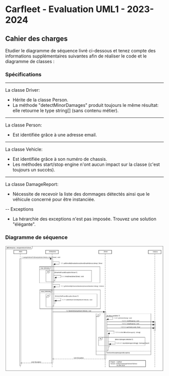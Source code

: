 ﻿# Carfleet - Evaluation UML1 - 2023-2024

## Cahier des charges

Etudier le diagramme de séquence livré ci-dessous et tenez compte des informations supplémentaires suivantes afin de réaliser le code et le diagramme de classes :

### Spécifications
---
La classe Driver:

* Hérite de la classe Person.
* La méthode "detectMinorDamages" produit toujours le même résultat: elle retourne le type string[] (sans contenu métier).

---
La classe Person:

* Est identifiée grâce à une adresse email.

---
La classe Vehicle:

* Est identifiée grâce à son numéro de chassis.
* Les méthodes start/stop engine n'ont aucun impact sur la classe (c'est toujours un succès).

---
La classe DamageReport:

* Nécessite de recevoir la liste des dommages détectés ainsi que le véhicule concerné pour être instanciée.

--
Exceptions

* La hérarchie des exceptions n'est pas imposée. Trouvez une solution "élégante".

### Diagramme de séquence

![SequenceDiagram](./IMG/SequenceDiagramSpecs.JPG)